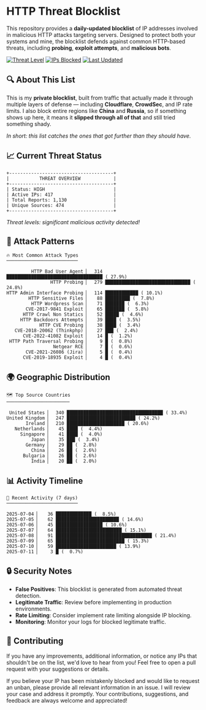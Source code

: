 # HTTP Threat Blocklist

This repository provides a **daily-updated blocklist** of IP addresses involved in malicious HTTP attacks targeting servers. Designed to protect both your systems and mine, the blocklist defends against common HTTP-based threats, including **probing**, **exploit attempts**, and **malicious bots**.

[![Threat Level](https://img.shields.io/badge/Threat%20Level-HIGH-red)](.)
[![IPs Blocked](https://img.shields.io/badge/IPs%20Blocked-417-blue)](.)
[![Last Updated](https://img.shields.io/badge/Updated-2025--07--11-brightgreen)](.)

## 🔍 About This List

This is my **private blocklist**, built from traffic that actually made it through multiple layers of defense — including **Cloudflare**, **CrowdSec**, and IP rate limits. I also block entire regions like **China** and **Russia**, so if something shows up here, it means it **slipped through all of that** and still tried something shady.

*In short: this list catches the ones that got further than they should have.*

## 📈 Current Threat Status

```
+--------------------------------------+
|           THREAT OVERVIEW            |
+--------------------------------------+
| Status: HIGH                         |
| Active IPs: 417                      |
| Total Reports: 1,130                 |
| Unique Sources: 474                  |
+--------------------------------------+
```

*Threat levels: significant malicious activity detected!*

## 🎯 Attack Patterns

```
🔥 Most Common Attack Types
──────────────────────────

         HTTP Bad User Agent ▏  314 ███████████████████████████████████ ( 27.9%)
                HTTP Probing ▏  279 ███████████████████████████████ ( 24.8%)
HTTP Admin Interface Probing ▏  114 ████████████ ( 10.1%)
        HTTP Sensitive Files ▏   88 █████████ (  7.8%)
         HTTP Wordpress Scan ▏   71 ███████ (  6.3%)
       CVE-2017-9841 Exploit ▏   65 ███████ (  5.8%)
      HTTP Crawl Non Statics ▏   52 █████ (  4.6%)
     HTTP Backdoors Attempts ▏   39 ████ (  3.5%)
            HTTP CVE Probing ▏   38 ████ (  3.4%)
   CVE-2018-20062 (Thinkphp) ▏   27 ███ (  2.4%)
      CVE-2022-41082 Exploit ▏   14 █ (  1.2%)
 HTTP Path Traversal Probing ▏    9 █ (  0.8%)
                 Netgear RCE ▏    7 █ (  0.6%)
       CVE-2021-26086 (Jira) ▏    5 █ (  0.4%)
      CVE-2019-18935 Exploit ▏    4 █ (  0.4%)
```

## 🌍 Geographic Distribution

```
🗺️ Top Source Countries
───────────────────────

 United States ▏  340 ███████████████████████████████████ ( 33.4%)
United Kingdom ▏  247 █████████████████████████ ( 24.2%)
       Ireland ▏  210 █████████████████████ ( 20.6%)
   Netherlands ▏   45 ████ (  4.4%)
     Singapore ▏   41 ████ (  4.0%)
         Japan ▏   35 ███ (  3.4%)
       Germany ▏   29 ██ (  2.8%)
         China ▏   26 ██ (  2.6%)
      Bulgaria ▏   26 ██ (  2.6%)
         India ▏   20 ██ (  2.0%)
```

## 📊 Activity Timeline

```
📅 Recent Activity (7 days)
──────────────────────────

2025-07-04 ▏   36 █████████████ (  8.5%)
2025-07-05 ▏   62 ███████████████████████ ( 14.6%)
2025-07-06 ▏   45 █████████████████ ( 10.6%)
2025-07-07 ▏   64 ████████████████████████ ( 15.1%)
2025-07-08 ▏   91 ███████████████████████████████████ ( 21.4%)
2025-07-09 ▏   65 █████████████████████████ ( 15.3%)
2025-07-10 ▏   59 ██████████████████████ ( 13.9%)
2025-07-11 ▏    3 █ (  0.7%)
```

## 🔒 Security Notes

- **False Positives**: This blocklist is generated from automated threat detection.
- **Legitimate Traffic**: Review before implementing in production environments.
- **Rate Limiting**: Consider implement rate limiting alongside IP blocking.
- **Monitoring**: Monitor your logs for blocked legitimate traffic.

## 🤝 Contributing

If you have any improvements, additional information, or notice any IPs that shouldn't be on the list, we'd love to hear from you! Feel free to open a pull request with your suggestions or details.

If you believe your IP has been mistakenly blocked and would like to request an unban, please provide all relevant information in an issue. I will review your case and address it promptly. Your contributions, suggestions, and feedback are always welcome and appreciated!
